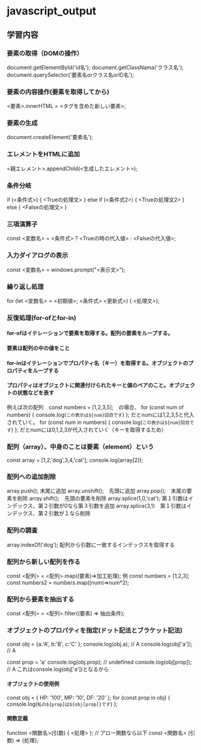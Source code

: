# javascript_output
## 学習内容

### 要素の取得（DOMの操作）
document.getElementById('id名');
document.getClassNama('クラス名');
document.querySelector('要素名orクラス名orID名');

### 要素の内容操作(要素を取得してから)
<要素>.innerHTML =  <タグを含めた新しい要素>;

### 要素の生成
document.createElement('要素名');

### エレメントをHTMLに追加
<親エレメント>.appendChild(<生成したエレメント>);

### 条件分岐
if (<条件式>) {
    <Trueの処理文>
} else if (<条件式2>) {
    <Trueの処理文2>
} else {
    <Falseの処理文>
}

### 三項演算子
const <変数名> = <条件式> ? <Trueの時の代入値> : <Falseの代入値>;

### 入力ダイアログの表示
const <変数名> = windows.prompt("<表示文>");

### 繰り返し処理
for (let <変数名> = <初期値>; <条件式> <更新式>) {
    <処理文>};

### 反復処理(for-ofとfor-in)
#### for-ofはイテレーションで要素を取得する。配列の要素をループする。
#### 要素は配列の中の値をこと
#### for-inはイテレーションでプロパティ名（キー）を取得する。オブジェクトのプロパティをループする
#### プロパティはオブジェクトに関連付けられたキーと値のペアのこと。オブジェクトの状態などを表す
例えば次の配列　const numbers = [1,2,3,5];　の場合、
for (const num of numbers) {
    console.log(`この表示は${num}回目です`)
};
だとnumには1,2,3,5と代入されていく。
for (const num in numbers) {
    console.log(`この表示は${num}回目です`)
};
だとnumには0,1,2,3が代入されていく（キーを取得するため）

### 配列（array）、中身のことは要素（element）という
const array = [1,2,'dog',3,4,'cat'];
console.log(array[2]);

### 配列への追加削除
array.push(); 末尾に追加
array.unshift();　先頭に追加
array.pop();　末尾の要素を削除
array.shift();　先頭の要素を削除
array.splice(1,0,'cat'); 第１引数はインデックス、第２引数が0なら第３引数を追加
array.splice(3,1)　第１引数はインデックス、第２引数が１なら削除

### 配列の調査
array.indexOf('dog'); 配列から引数に一致するインデックスを取得する

### 配列から新しい配列を作る
const <配列> = <配列>.map((要素)=>加工処理);
例
const numbers = [1,2,3];
const numbers2 = numbers.map((num)=>num*2);

### 配列から要素を抽出する
const <配列> = <配列>.filter((要素) => 抽出条件);

### オブジェクトのプロパティを指定(ドット記法とブラケット記法)
const obj = {a:'A', b:'B', c:'C' };
console.log(obj.a);      // A
console.log(obj['a']);   // A

const prop = 'a'
console.log(obj.prop);      // undefined
console.log(obj[prop]);     // A    これはconsole.log(obj['a'])となるから

#### オブジェクトの使用例
const obj = { HP: '100', MP: '10', DF: '20' };
for (const prop in obj) {
    console.log(`私の${prop}は${obj[prop]}です`)
};

#### 関数定義
function <関数名>(引数) {
    <処理>
};
// アロー関数なら以下
const <関数名> (引数) => {処理};